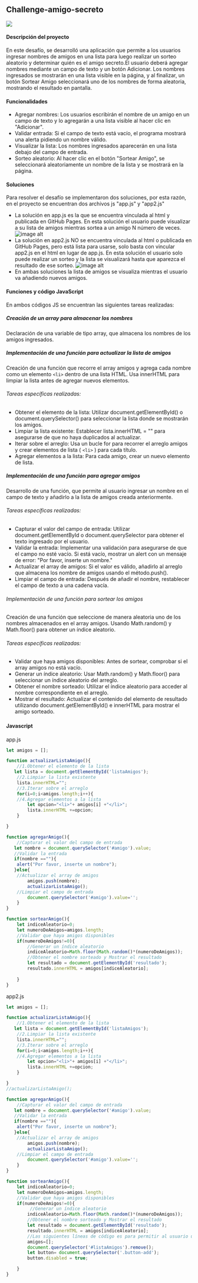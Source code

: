 ## Challenge-amigo-secreto

[<img src="https://github.com/HEOA27/challenge-amigo-secreto_esp-main/blob/27ac5392203730e0802f429c168769f37be00b27/assets/app-challenge-amigo-secreto.png">](https://heoa27.github.io/challenge-amigo-secreto_esp-main/)

#### Descripción del proyecto

En este desafío, se desarrolló una aplicación que permite a los usuarios ingresar nombres de amigos en una lista para luego realizar un sorteo aleatorio y determinar quién es el amigo secreto.El usuario deberá agregar nombres mediante un campo de texto y un botón Adicionar. Los nombres ingresados se mostrarán en una lista visible en la página, y al finalizar, un botón Sortear Amigo seleccionará uno de los nombres de forma aleatoria, mostrando el resultado en pantalla.

#### Funcionalidades
- Agregar nombres: Los usuarios escribirán el nombre de un amigo en un campo de texto y lo agregarán a una lista visible al hacer clic en "Adicionar".
- Validar entrada: Si el campo de texto está vacío, el programa mostrará una alerta pidiendo un nombre válido.
- Visualizar la lista: Los nombres ingresados aparecerán en una lista debajo del campo de entrada.
- Sorteo aleatorio: Al hacer clic en el botón "Sortear Amigo", se seleccionará aleatoriamente un nombre de la lista y se mostrará en la página.
  
#### Soluciones
Para resolver el desafío se implementaron dos soluciones, por esta razón, en el proyecto se encuentran dos archivos js "app.js" y "app2.js" 
- La solución en app.js es la que se encuentra vinculada al html y publicada en GitHub Pages. En esta solución el usuario puede visualizar a su lista de amigos mientras sortea a un amigo N número de veces.
![image alt](https://github.com/HEOA27/challenge-amigo-secreto_esp-main/blob/9858fcf4fd61e8167068c0a957f860e89362c193/assets/app-resultado.png)
- La solución en app2.js NO se encuentra vinculada al html o publicada en GitHub Pages, pero está lista para usarse, solo basta con vincular app2.js en el html en lugar de app.js. En esta solución el usuario solo puede realizar un sorteo y la lista se visualizará hasta que aparezca el resultado de ese sorteo.
![image alt](https://github.com/HEOA27/challenge-amigo-secreto_esp-main/blob/9858fcf4fd61e8167068c0a957f860e89362c193/assets/app2-resultadosorteo.png)
- En ambas soluciones la lista de amigos se visualiza mientras el usuario va añadiendo nuevos amigos.

#### Funciones y código JavaScript
En ambos códigos JS se encuentran las siguientes tareas realizadas:
##### Creación de un array para almacenar los nombres
Declaración de una variable de tipo array, que almacena los nombres de los amigos ingresados.
##### Implementación de una función para actualizar la lista de amigos
Creación de una función que recorre el array amigos y agrega cada nombre como un elemento  `<li>` dentro de una lista HTML. Usa innerHTML para limpiar la lista antes de agregar nuevos elementos.
###### Tareas específicas realizadas:
- Obtener el elemento de la lista: Utilizar document.getElementById() o document.querySelector() para seleccionar la lista donde se mostrarán los amigos.
- Limpiar la lista existente: Establecer lista.innerHTML = "" para asegurarse de que no haya duplicados al actualizar.
- Iterar sobre el arreglo: Usa un bucle for para recorrer el arreglo amigos y crear elementos de lista ( `<li>` ) para cada título.
- Agregar elementos a la lista: Para cada amigo, crear un nuevo elemento de lista.
##### Implementación de una función para agregar amigos
Desarrollo de una función, que permite al usuario ingresar un nombre en el campo de texto y añadirlo a la lista de amigos creada anteriormente.
###### Tareas específicas realizadas:
- Capturar el valor del campo de entrada: Utilizar document.getElementById o document.querySelector para obtener el texto ingresado por el usuario.
- Validar la entrada: Implementar una validación para asegurarse de que el campo no esté vacío. Si está vacío, mostrar un alert con un mensaje de error: "Por favor, inserte un nombre."
- Actualizar el array de amigos: Si el valor es válido, añadirlo al arreglo que almacena los nombre de amigos usando el método.push().
- Limpiar el campo de entrada: Después de añadir el nombre, restablecer el campo de texto a una cadena vacía.
###### Implementación de una función para sortear los amigos
Creación de una función que seleccione de manera aleatoria uno de los nombres almacenados en el array amigos. Usando Math.random() y Math.floor() para obtener un índice aleatorio.
###### Tareas específicas realizadas:
- Validar que haya amigos disponibles: Antes de sortear, comprobar si el array amigos no está vacío.
- Generar un índice aleatorio: Usar Math.random() y Math.floor() para seleccionar un índice aleatorio del arreglo.
- Obtener el nombre sorteado: Utilizar el índice aleatorio para acceder al nombre correspondiente en el arreglo.
- Mostrar el resultado: Actualizar el contenido del elemento de resultado utilizando document.getElementById()  e innerHTML para mostrar el amigo sorteado.

#### Javascript　
app.js

```javascript
let amigos = [];

function actualizarListaAmigo(){
    //1.Obtener el elemento de la lista
   let lista = document.getElementById('listaAmigos');
    //2.Limpiar la lista existente
    lista.innerHTML="";
    //3.Iterar sobre el arreglo
    for(i=0;i<amigos.length;i++){
    //4.Agregar elementos a la lista
        let opcion="<li>"+ amigos[i] +"</li>";
        lista.innerHTML +=opcion;
    }

}

function agregarAmigo(){
    //Capturar el valor del campo de entrada
   let nombre = document.querySelector('#amigo').value;
   //Validar la entrada
   if(nombre ==""){
    alert("Por favor, inserte un nombre");
   }else{
    //Actualizar el array de amigos   
        amigos.push(nombre);
        actualizarListaAmigo();
    //Limpiar el campo de entrada
        document.querySelector('#amigo').value='';
    }
}

function sortearAmigo(){
    let indiceAleatorio=0;
    let numeroDeAmigos=amigos.length;
    //Validar que haya amigos disponibles
    if(numeroDeAmigos!=0){
        //Generar un índice aleatorio
        indiceAleatorio=Math.floor(Math.random()*(numeroDeAmigos));
        //Obtener el nombre sorteado y Mostrar el resultado
        let resultado = document.getElementById('resultado');
        resultado.innerHTML = amigos[indiceAleatorio];
       
    }
}
```
app2.js

```javascript
let amigos = [];

function actualizarListaAmigo(){
    //1.Obtener el elemento de la lista
   let lista = document.getElementById('listaAmigos');
    //2.Limpiar la lista existente
    lista.innerHTML="";
    //3.Iterar sobre el arreglo
    for(i=0;i<amigos.length;i++){
    //4.Agregar elementos a la lista
        let opcion="<li>"+ amigos[i] +"</li>";
        lista.innerHTML +=opcion;
    }

}
//actualizarListaAmigo();

function agregarAmigo(){
    //Capturar el valor del campo de entrada
   let nombre = document.querySelector('#amigo').value;
   //Validar la entrada
   if(nombre ==""){
    alert("Por favor, inserte un nombre");
   }else{
    //Actualizar el array de amigos   
        amigos.push(nombre);
        actualizarListaAmigo();
    //Limpiar el campo de entrada
        document.querySelector('#amigo').value='';
    }
}

function sortearAmigo(){
    let indiceAleatorio=0;
    let numeroDeAmigos=amigos.length;
    //Validar que haya amigos disponibles
    if(numeroDeAmigos!=0){
         //Generar un índice aleatorio
        indiceAleatorio=Math.floor(Math.random()*(numeroDeAmigos));
        //Obtener el nombre sorteado y Mostrar el resultado
        let resultado = document.getElementById('resultado');   
        resultado.innerHTML = amigos[indiceAleatorio];
        //Las siguientes líneas de código es para permitir al usuario un solo intento y que la lista de nombres se elimine de la vista (solo se muestre el resultado)
        amigos=[];
        document.querySelector('#listaAmigos').remove();
        let button= document.querySelector('.button-add');
        button.disabled = true;

    }
}
```
